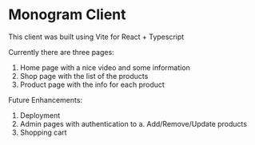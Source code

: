 # Monogram Client

This client was built using Vite for React + Typescript

Currently there are three pages:

1) Home page with a nice video and some information
2) Shop page with the list of the products
3) Product page with the info for each product

Future Enhancements:
1) Deployment
2) Admin pages with authentication to
  a. Add/Remove/Update products
3) Shopping cart
